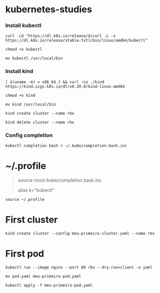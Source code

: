 # kubernetes-studies

### Install kubectl

```
curl -LO "https://dl.k8s.io/release/$(curl -L -s https://dl.k8s.io/release/stable.txt)/bin/linux/amd64/kubectl"
```

```
chmod +x kubectl
```

```
mv kubectl /usr/local/bin
```

### Install kind

```
[ $(uname -m) = x86_64 ] && curl -Lo ./kind https://kind.sigs.k8s.io/dl/v0.20.0/kind-linux-amd64
```

```
chmod +x kind
```

```
mv kind /usr/local/bin
```

```
kind create cluster --name rbx
```

```
kind delete cluster --name rbx
```

### Config completion

```
kubectl completion bash > ~/.kube/completion.bash.inc
```

# ~/.profile

> source /root/.kube/completion.bash.inc

> alias k="kubectl"

```
source ~/.profile
```

# First cluster

```
kind create cluster --config meu-primeiro-cluster.yaml --name rbx
```

# First pod

```
kubectl run --image nginx --port 80 rbx --dry-run=client -o yaml
```

```
mv pod.yaml meu-primeiro-pod.yaml
```

```
kubectl apply -f meu-primeiro-pod.yaml
```